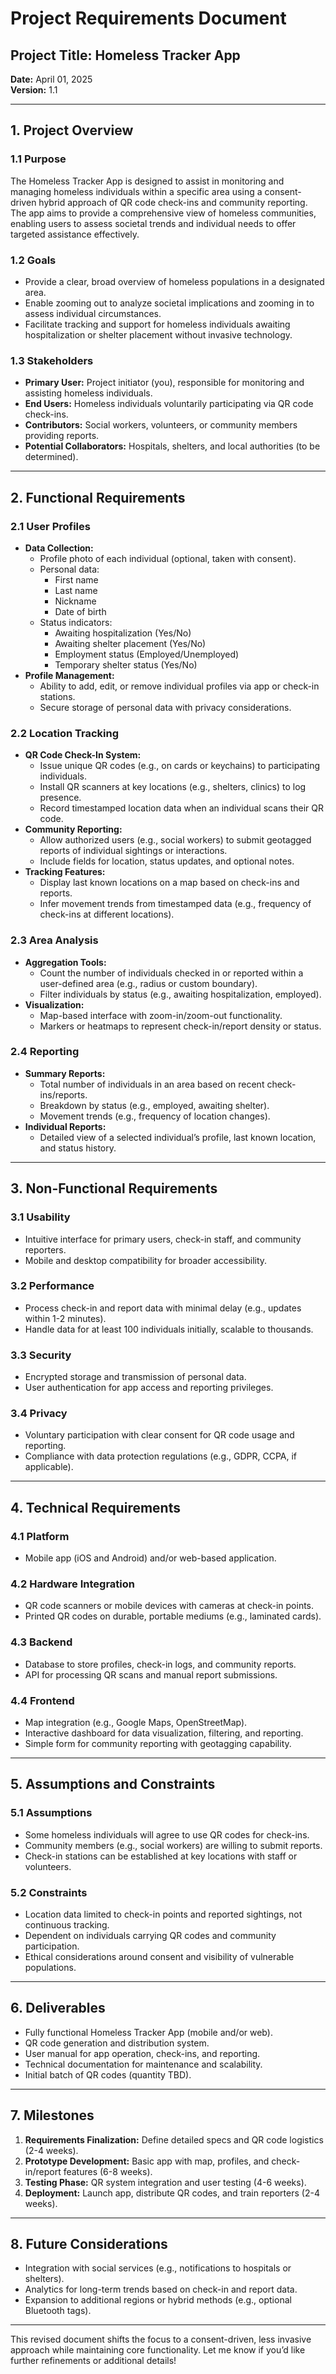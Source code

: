 # Project Requirements Document  
## Project Title: Homeless Tracker App  
**Date:** April 01, 2025  
**Version:** 1.1  

---

## 1. Project Overview  

### 1.1 Purpose  
The Homeless Tracker App is designed to assist in monitoring and managing homeless individuals within a specific area using a consent-driven hybrid approach of QR code check-ins and community reporting. The app aims to provide a comprehensive view of homeless communities, enabling users to assess societal trends and individual needs to offer targeted assistance effectively.

### 1.2 Goals  
- Provide a clear, broad overview of homeless populations in a designated area.  
- Enable zooming out to analyze societal implications and zooming in to assess individual circumstances.  
- Facilitate tracking and support for homeless individuals awaiting hospitalization or shelter placement without invasive technology.  

### 1.3 Stakeholders  
- **Primary User:** Project initiator (you), responsible for monitoring and assisting homeless individuals.  
- **End Users:** Homeless individuals voluntarily participating via QR code check-ins.  
- **Contributors:** Social workers, volunteers, or community members providing reports.  
- **Potential Collaborators:** Hospitals, shelters, and local authorities (to be determined).  

---

## 2. Functional Requirements  

### 2.1 User Profiles  
- **Data Collection:**  
  - Profile photo of each individual (optional, taken with consent).  
  - Personal data:  
    - First name  
    - Last name  
    - Nickname  
    - Date of birth  
  - Status indicators:  
    - Awaiting hospitalization (Yes/No)  
    - Awaiting shelter placement (Yes/No)  
    - Employment status (Employed/Unemployed)  
    - Temporary shelter status (Yes/No)  
- **Profile Management:**  
  - Ability to add, edit, or remove individual profiles via app or check-in stations.  
  - Secure storage of personal data with privacy considerations.  

### 2.2 Location Tracking  
- **QR Code Check-In System:**  
  - Issue unique QR codes (e.g., on cards or keychains) to participating individuals.  
  - Install QR scanners at key locations (e.g., shelters, clinics) to log presence.  
  - Record timestamped location data when an individual scans their QR code.  
- **Community Reporting:**  
  - Allow authorized users (e.g., social workers) to submit geotagged reports of individual sightings or interactions.  
  - Include fields for location, status updates, and optional notes.  
- **Tracking Features:**  
  - Display last known locations on a map based on check-ins and reports.  
  - Infer movement trends from timestamped data (e.g., frequency of check-ins at different locations).  

### 2.3 Area Analysis  
- **Aggregation Tools:**  
  - Count the number of individuals checked in or reported within a user-defined area (e.g., radius or custom boundary).  
  - Filter individuals by status (e.g., awaiting hospitalization, employed).  
- **Visualization:**  
  - Map-based interface with zoom-in/zoom-out functionality.  
  - Markers or heatmaps to represent check-in/report density or status.  

### 2.4 Reporting  
- **Summary Reports:**  
  - Total number of individuals in an area based on recent check-ins/reports.  
  - Breakdown by status (e.g., employed, awaiting shelter).  
  - Movement trends (e.g., frequency of location changes).  
- **Individual Reports:**  
  - Detailed view of a selected individual’s profile, last known location, and status history.  

---

## 3. Non-Functional Requirements  

### 3.1 Usability  
- Intuitive interface for primary users, check-in staff, and community reporters.  
- Mobile and desktop compatibility for broader accessibility.  

### 3.2 Performance  
- Process check-in and report data with minimal delay (e.g., updates within 1-2 minutes).  
- Handle data for at least 100 individuals initially, scalable to thousands.  

### 3.3 Security  
- Encrypted storage and transmission of personal data.  
- User authentication for app access and reporting privileges.  

### 3.4 Privacy  
- Voluntary participation with clear consent for QR code usage and reporting.  
- Compliance with data protection regulations (e.g., GDPR, CCPA, if applicable).  

---

## 4. Technical Requirements  

### 4.1 Platform  
- Mobile app (iOS and Android) and/or web-based application.  

### 4.2 Hardware Integration  
- QR code scanners or mobile devices with cameras at check-in points.  
- Printed QR codes on durable, portable mediums (e.g., laminated cards).  

### 4.3 Backend  
- Database to store profiles, check-in logs, and community reports.  
- API for processing QR scans and manual report submissions.  

### 4.4 Frontend  
- Map integration (e.g., Google Maps, OpenStreetMap).  
- Interactive dashboard for data visualization, filtering, and reporting.  
- Simple form for community reporting with geotagging capability.  

---

## 5. Assumptions and Constraints  

### 5.1 Assumptions  
- Some homeless individuals will agree to use QR codes for check-ins.  
- Community members (e.g., social workers) are willing to submit reports.  
- Check-in stations can be established at key locations with staff or volunteers.  

### 5.2 Constraints  
- Location data limited to check-in points and reported sightings, not continuous tracking.  
- Dependent on individuals carrying QR codes and community participation.  
- Ethical considerations around consent and visibility of vulnerable populations.  

---

## 6. Deliverables  

- Fully functional Homeless Tracker App (mobile and/or web).  
- QR code generation and distribution system.  
- User manual for app operation, check-ins, and reporting.  
- Technical documentation for maintenance and scalability.  
- Initial batch of QR codes (quantity TBD).  

---

## 7. Milestones  

1. **Requirements Finalization:** Define detailed specs and QR code logistics (2-4 weeks).  
2. **Prototype Development:** Basic app with map, profiles, and check-in/report features (6-8 weeks).  
3. **Testing Phase:** QR system integration and user testing (4-6 weeks).  
4. **Deployment:** Launch app, distribute QR codes, and train reporters (2-4 weeks).  

---

## 8. Future Considerations  

- Integration with social services (e.g., notifications to hospitals or shelters).  
- Analytics for long-term trends based on check-in and report data.  
- Expansion to additional regions or hybrid methods (e.g., optional Bluetooth tags).  

---

This revised document shifts the focus to a consent-driven, less invasive approach while maintaining core functionality. Let me know if you’d like further refinements or additional details!